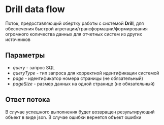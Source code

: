 ﻿# Drill data flow

Поток, предоставляющий обертку работы с системой **Drill**, для обеспечения быстрой агрегации/трансформации/формирования огромного количества данных для отчетных систем из других источников

## Параметры

* *query* - запрос SQL
* *queryType* - тип запроса для корректной идентификации системой
* *page* - идентификатор номера страницы (не обязательный)
* *pageSize* - размер данных на одной странице (не обязательный)

## Ответ потока

В случае успешного выполнения будет возвращен результирующий объект в виде json.
В случае ошибки вернется объект ошибки
